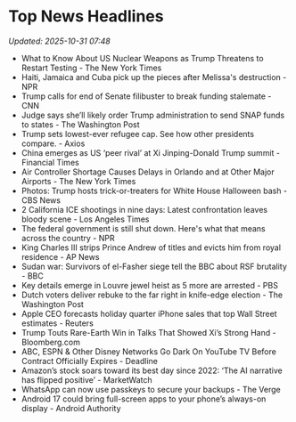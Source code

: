 # Top News Headlines

_Updated: 2025-10-31 07:48_

- What to Know About US Nuclear Weapons as Trump Threatens to Restart Testing - The New York Times
- Haiti, Jamaica and Cuba pick up the pieces after Melissa's destruction - NPR
- Trump calls for end of Senate filibuster to break funding stalemate - CNN
- Judge says she’ll likely order Trump administration to send SNAP funds to states - The Washington Post
- Trump sets lowest-ever refugee cap. See how other presidents compare. - Axios
- China emerges as US ‘peer rival’ at Xi Jinping-Donald Trump summit - Financial Times
- Air Controller Shortage Causes Delays in Orlando and at Other Major Airports - The New York Times
- Photos: Trump hosts trick-or-treaters for White House Halloween bash - CBS News
- 2 California ICE shootings in nine days: Latest confrontation leaves bloody scene - Los Angeles Times
- The federal government is still shut down. Here's what that means across the country - NPR
- King Charles III strips Prince Andrew of titles and evicts him from royal residence - AP News
- Sudan war: Survivors of el-Fasher siege tell the BBC about RSF brutality - BBC
- Key details emerge in Louvre jewel heist as 5 more are arrested - PBS
- Dutch voters deliver rebuke to the far right in knife-edge election - The Washington Post
- Apple CEO forecasts holiday quarter iPhone sales that top Wall Street estimates - Reuters
- Trump Touts Rare-Earth Win in Talks That Showed Xi’s Strong Hand - Bloomberg.com
- ABC, ESPN & Other Disney Networks Go Dark On YouTube TV Before Contract Officially Expires - Deadline
- Amazon’s stock soars toward its best day since 2022: ‘The AI narrative has flipped positive’ - MarketWatch
- WhatsApp can now use passkeys to secure your backups - The Verge
- Android 17 could bring full-screen apps to your phone’s always-on display - Android Authority